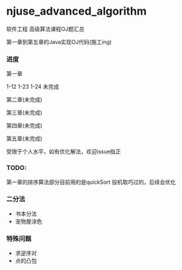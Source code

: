 # njuse_advanced_algorithm

软件工程 高级算法课程OJ题汇总

第一章到第五章的Java实现OJ代码(施工ing)

### 进度

第一章

1-12 1-23 1-24 未完成

第二章(未完成)

第三章(未完成)

第四章(未完成)

第五章(未完成)


受限于个人水平，如有优化解法，欢迎issue指正

### TODO:

第一章的排序算法部分目前用的是quickSort 投机取巧过的，后续会优化

### 二分法

- 书本分法
- 宠物屋涂色

### 特殊问题

- 求逆序对
- 点的凸包

